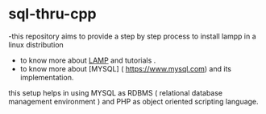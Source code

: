 # sql-thru-cpp

-this repository aims to provide a step by step process to install lampp in a linux distribution 
- to know more about [LAMP](https://www.digitalocean.com/community/tags/lamp-stack?type=tutorials) and tutorials .
- to know more about [MYSQL] ( https://www.mysql.com) and its implementation.

this setup helps in using MYSQL as RDBMS ( relational database management environment ) and PHP as object oriented scripting language.
